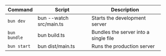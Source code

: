 | Command      | Script                  | Description                           |
| ------------ | ----------------------- | ------------------------------------- |
| `bun dev`    | bun --watch src/main.ts | Starts the development server         |
| `bun bundle` | bun build.ts            | Bundles the server into a single file |
| `bun start`  | bun dist/main.ts        | Runs the production server            |
